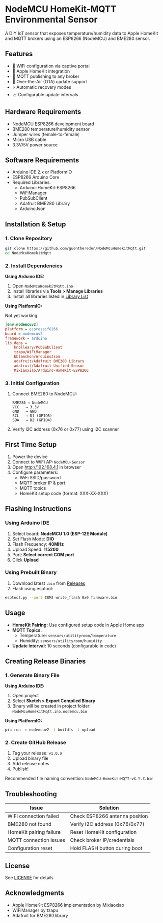# NodeMCU HomeKit-MQTT Environmental Sensor

A DIY IoT sensor that exposes temperature/humidity data to Apple HomeKit and MQTT brokers using an ESP8266 (NodeMCU) and BME280 sensor.

## Features

- 📶 WiFi configuration via captive portal
- 🏡 Apple HomeKit integration
- 📡 MQTT publishing to any broker
- 🔄 Over-the-Air (OTA) update support
- ⚡ Automatic recovery modes
- 📈 Configurable update intervals

## Hardware Requirements

- NodeMCU ESP8266 development board
- BME280 temperature/humidity sensor
- Jumper wires (female-to-female)
- Micro USB cable
- 3.3V/5V power source

## Software Requirements

- Arduino IDE 2.x or PlatformIO
- ESP8266 Arduino Core
- Required Libraries:
  - Arduino-HomeKit-ESP8266
  - WiFiManager
  - PubSubClient
  - Adafruit BME280 Library
  - ArduinoJson

## Installation & Setup

### 1. Clone Repository

```bash
git clone https://github.com/guenthereder/NodeMcuHomekitMqtt.git
cd NodeMcuHomekitMqtt
```

### 2. Install Dependencies

**Using Arduino IDE:**

1. Open `NodeMcuHomekitMqtt.ino`
2. Install libraries via **Tools > Manage Libraries**
3. Install all libraries listed in [Library List](#library-list)

**Using PlatformIO:**

Not yet working

```ini
[env:nodemcuv2]
platform = espressif8266
board = nodemcuv2
framework = arduino
lib_deps = 
    knolleary/PubSubClient
    tzapu/WiFiManager
    bblanchon/ArduinoJson
    adafruit/Adafruit BME280 Library
    adafruit/Adafruit Unified Sensor
    Mixiaoxiao/Arduino-HomeKit-ESP8266
```

### 3. Initial Configuration

1. Connect BME280 to NodeMCU:

   ```
   BME280 ↔ NodeMCU
   VCC   → 3.3V
   GND   → GND
   SCL   → D1 (GPIO5)
   SDA   → D2 (GPIO4)
   ```

2. Verify I2C address (0x76 or 0x77) using I2C scanner

## First Time Setup

1. Power the device
2. Connect to WiFi AP: `NodeMCU-Sensor`
3. Open http://192.168.4.1 in browser
4. Configure parameters:
   - WiFi SSID/password
   - MQTT broker IP & port
   - MQTT topics
   - HomeKit setup code (format: XXX-XX-XXX)


## Flashing Instructions

### Using Arduino IDE

1. Select board: **NodeMCU 1.0 (ESP-12E Module)**
2. Set Flash Mode: **DIO**
3. Flash Frequency: **40MHz**
4. Upload Speed: **115200**
5. Port: **Select correct COM port**
6. Click **Upload**

### Using Prebuilt Binary

1. Download latest `.bin` from [Releases](https://github.com/guenthereder/NodeMcuHomekitMqtt.git/releases)
2. Flash using esptool:

```bash
esptool.py --port COM3 write_flash 0x0 firmware.bin
```

## Usage

- **HomeKit Pairing:** Use configured setup code in Apple Home app
- **MQTT Topics:**
  - Temperature: `sensors/utilityroom/temperature`
  - Humidity: `sensors/utilityroom/humidity`
- **Update Interval:** 10 seconds (configurable in code)

## Creating Release Binaries

### 1. Generate Binary File

**Using Arduino IDE:**

1. Open project
2. Select **Sketch > Export Compiled Binary**
3. Binary will be created in project folder: `NodeMcuHomekitMqtt.ino.nodemcu.bin`

**Using PlatformIO:**

```bash
pio run -e nodemcuv2 -t buildfs -t upload
```

### 2. Create GitHub Release

1. Tag your release: `v1.0.0`
2. Upload binary file
3. Add release notes
4. Publish!

Recommended file naming convention:
`NodeMCU-HomeKit-MQTT-vX.Y.Z.bin`

## Troubleshooting

| Issue                          | Solution                      |
|--------------------------------|-------------------------------|
| WiFi connection failed         | Check ESP8266 antenna position |
| BME280 not found               | Verify I2C address (0x76/0x77)|
| HomeKit pairing failure        | Reset HomeKit configuration   |
| MQTT connection issues         | Check broker IP/credentials   |
| Configuration reset            | Hold FLASH button during boot |

## License
See [LICENSE](LICENSE) for details

## Acknowledgments

- Apple HomeKit ESP8266 implementation by Mixiaoxiao
- WiFiManager by tzapu
- Adafruit for BME280 library